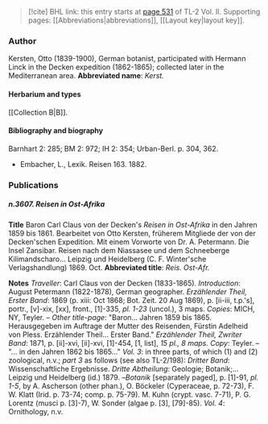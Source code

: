 > [!cite] BHL link: this entry starts at [page 531](https://www.biodiversitylibrary.org/page/33068773) of TL-2 Vol. II.
> Supporting pages: [[Abbreviations|abbreviations]], [[Layout key|layout key]].

### Author

Kersten, Otto (1839-1900), German botanist, participated with Hermann Linck in the Decken expedition (1862-1865); collected later in the Mediterranean area. 
**Abbreviated name**: *Kerst.*

#### Herbarium and types

[[Collection B|B]].

#### Bibliography and biography

Barnhart 2: 285; BM 2: 972; IH 2: 354; Urban-Berl. p. 304, 362.
- Embacher, L., Lexik. Reisen 163. 1882.

### Publications

##### n.3607. Reisen in Ost-Afrika

**Title**
Baron Carl Claus von der Decken's *Reisen in Ost-Afrika* in den Jahren 1859 bis 1861. Bearbeitet von Otto Kersten, früherem Mitgliede der von der Decken'schen Expedition. Mit einem Vorworte von Dr. A. Petermann. Die Insel Zansibar. Reisen nach dem Niassasee und dem Schneeberge Kilimandscharo... Leipzig und Heidelberg (C. F. Winter'sche Verlagshandlung) 1869. Oct.
**Abbreviated title**: *Reis. Ost-Afr.*

**Notes**
*Traveller*: Carl Claus von der Decken (1833-1865).
*Introduction*: August Petermann (1822-1878), German geographer.
*Erzählender Theil, Erster Band*: 1869 (p. xiii: Oct 1868; Bot. Zeit. 20 Aug 1869), p. \[ii-iii, t.p.'s\], portr., \[v\]-xix, \[xx\], front., \[1\]-335, *pl. 1-23* (uncol.), 3 maps. *Copies*: MICH, NY, Teyler. – *Other title-page*: "Baron... Jahren 1859 bis 1865. Herausgegeben im Auftrage der Mutter des Reisenden, Fürstin Adelheid von Pless. Erzählender Theil... Erster Band."
*Erzählender Theil, Zwriter Band*: 1871, p. \[ii\]-xvi, \[ii\]-xvi, \[1\]-454, \[1, list\], *15 pl., 8 maps. Copy*: Teyler. – "... in den Jahren 1862 bis 1865..."
*Vol. 3*: in three parts, of which (1) and (2) zoological, n.v.; *part 3* as follows (see also TL-2/198):
*Dritter Band*: Wissenschaftliche Ergebnisse. *Dritte Abtheilung*: Geologie; Botanik;... Leipzig und Heidelberg (id.) 1879. –*Botanik* \[separately paged\], p. \[1\]-91, *pl. 1-5*, by A. Ascherson (other phan.), O. Böckeler (Cyperaceae, p. 72-73), F. W. Klatt (Irid. p. 73-74; comp. p. 75-79). M. Kuhn (crypt. vasc. 7-71), P. G. Lorentz (musci p. \[3\]-7), W. Sonder (algae p. \[3\], \[79\]-85).
*Vol. 4*: Ornithology, n.v.


